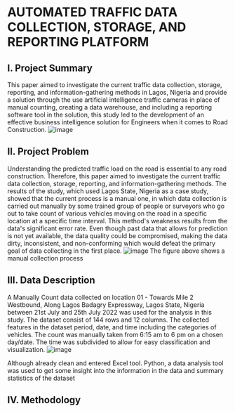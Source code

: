 # AUTOMATED TRAFFIC DATA COLLECTION, STORAGE, AND REPORTING PLATFORM

## I. Project Summary
This paper aimed to investigate the current traffic data collection, storage, reporting, and information-gathering methods in Lagos, Nigeria and provide a solution through the use artificial intelligence traffic cameras in place of manual counting, creating a data warehouse, and including a reporting software tool in the solution, this study led to the development of an effective business intelligence solution for Engineers when it comes to Road Construction.
![image](https://github.com/Anthonyomowumi/Business-Intelligence/assets/93340041/21fce7a5-7f7d-4868-b27b-4a4c01e20332)


## II. Project Problem
Understanding the predicted traffic load on the road is essential to any road construction. Therefore, this paper aimed to investigate the current traffic data collection, 
storage, reporting, and information-gathering methods. 
The results of the study, which used Lagos State, Nigeria as a case study, showed that the current process is a manual one,
in which data collection is carried out manually by some trained group of people or surveyors who go out to take count of various vehicles 
moving on the road in a specific location at a specific time interval. This method's weakness results from the data's significant error rate. 
Even though past data that allows for prediction is not yet available, the data quality could be compromised, making the data dirty, inconsistent, and non-conforming which would defeat the primary goal of data collecting in the first place. 
![image](https://github.com/Anthonyomowumi/Business-Intelligence/assets/93340041/4f1971f1-b06e-4b55-abd7-2feaa76df34d)
The figure above shows a manual collection process


## III. Data Description
A Manually Count data collected on location 01 - Towards Mile 2 Westbound, Along Lagos Badagry Expressway, Lagos State, Nigeria between 21st July and 25th July 2022 was used for the analysis in this study. The dataset consist of 144 rows and 12 columns. The collected features in the dataset period, date, and time including the categories of vehicles. The count was manually taken from 6:15 am to 6 pm on a chosen day/date. The time was subdivided to allow for easy classification and visualization.
![image](https://github.com/Anthonyomowumi/Business-Intelligence/assets/93340041/98c78208-780e-42c1-b779-dc069bf53419)

Although already clean and entered Excel tool. Python, a data analysis tool was used to get some insight into the information in the data and summary statistics of the dataset 


## IV. Methodology


